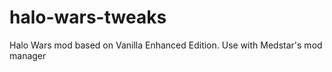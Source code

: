 # halo-wars-tweaks
 Halo Wars mod based on Vanilla Enhanced Edition. Use with Medstar's mod manager

